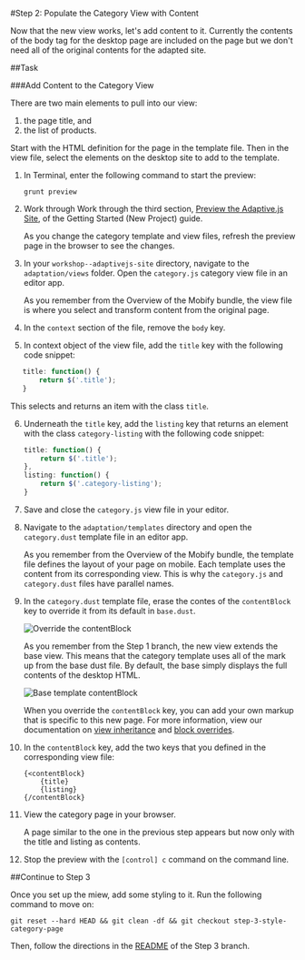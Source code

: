 #Step 2: Populate the Category View with Content

Now that the new view works, let's add content to it. Currently the contents of the body tag for the desktop page are included on the page but we don't need all of the original contents for the adapted site.

##Task

###Add Content to the Category View

There are two main elements to pull into our view:

1. the page title, and 
2. the list of products.
 
Start with the HTML definition for the page in the template file. Then in the view file, select the elements on the desktop site to add to the template.

1. In Terminal, enter the following command to start the preview:

    ```
    grunt preview
    ```

2. Work through Work through the third section, [Preview the Adaptive.js Site](https://cloud.mobify.com/docs/adaptivejs/getting-started/new-project/#/start-adaptivejs-server), of the Getting Started (New Project) guide.

    As you change the category template and view files, refresh the preview page in the browser to see the changes.

3. In your `workshop--adaptivejs-site` directory, navigate to the `adaptation/views` folder. Open the `category.js` category view file in an editor app.

    As you remember from the Overview of the Mobify bundle, the view file is where you select and transform content from the original page.

4. In the `context` section of the file, remove the `body` key.
5. In context object of the view file, add the `title` key with the following code snippet:

 ```javascript
    title: function() {
        return $('.title');
    }
 ```

 This selects and returns an item with the class `title`.

6. Underneath the `title` key, add the `listing` key that returns an element with the class `category-listing` with the following code snippet:

    ```javascript
    title: function() {
        return $('.title');
    },
    listing: function() {
        return $('.category-listing');
    }
    ```
7. Save and close the `category.js` view file in your editor.

7. Navigate to the `adaptation/templates` directory and open the `category.dust` template file in an editor app.

    As you remember from the Overview of the Mobify bundle, the template file defines the layout of your page on mobile. Each template uses the content from its corresponding view. This is why the `category.js` and `category.dust` files have parallel names.

8. In the `category.dust` template file, erase the contes of the `contentBlock` key to override it from its default in `base.dust`. 

    ![Override the contentBlock](https://s3.amazonaws.com/uploads.hipchat.com/15359/64553/XQKwUSv5WGo064c/Screen%20Shot%202015-01-16%20at%2012.15.59%20PM.png)

    As you remember from the Step 1 branch, the new view extends the base view. This means that the category template uses all of the mark up from the base dust file. By default, the base simply displays the full contents of the desktop HTML.

    ![Base template contentBlock](https://s3.amazonaws.com/uploads.hipchat.com/15359/64553/Hehqa43UYdVBQxW/Screen%20Shot%202015-02-05%20at%201.41.56%20PM.png)

    When you override the `contentBlock` key, you can add your own markup that is specific to this new page. For more information, view our documentation on [view inheritance](https://cloud.mobify.com/docs/adaptivejs/adapting/views/#/view-inheritance/) and [block overrides](https://cloud.mobify.com/docs/adaptivejs/adapting/dustjs-cheat-sheet/#/block-overrides/).

9. In the `contentBlock` key, add the two keys that you defined in the corresponding view file:

    ```
    {<contentBlock}
        {title}
        {listing}
    {/contentBlock}
    ```

10. View the category page in your browser.

    A page similar to the one in the previous step appears but now only with the title and listing as contents.

11. Stop the preview with the `[control] c` command on the command line.

##Continue to Step 3

Once you set up the miew, add some styling to it. Run the following command to move on:

```
git reset --hard HEAD && git clean -df && git checkout step-3-style-category-page
```

Then, follow the directions in the  [README](https://github.com/mobify/workshop--adaptivejs-site/blob/step-3-style-category-page/README.md) of the Step 3 branch.

